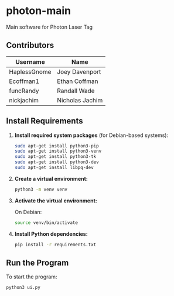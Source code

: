 # photon-main
Main software for Photon Laser Tag

## Contributors

| Username      | Name               |
|---------------|--------------------|
| HaplessGnome  | Joey Davenport     |
| Ecoffman1     | Ethan Coffman      |
| funcRandy     | Randall Wade       |
| nickjachim    | Nicholas Jachim    |

## Install Requirements

1. **Install required system packages** (for Debian-based systems):

    ```bash
    sudo apt-get install python3-pip
    sudo apt-get install python3-venv
    sudo apt-get install python3-tk
    sudo apt-get install python3-dev
    sudo apt-get install libpq-dev
    ```

2. **Create a virtual environment:**

    ```bash
    python3 -m venv venv
    ```

3. **Activate the virtual environment:**

    On Debian:

    ```bash
    source venv/bin/activate 
    ```

4. **Install Python dependencies:**

    ```bash
    pip install -r requirements.txt
    ```

## Run the Program

To start the program:

```bash
python3 ui.py

